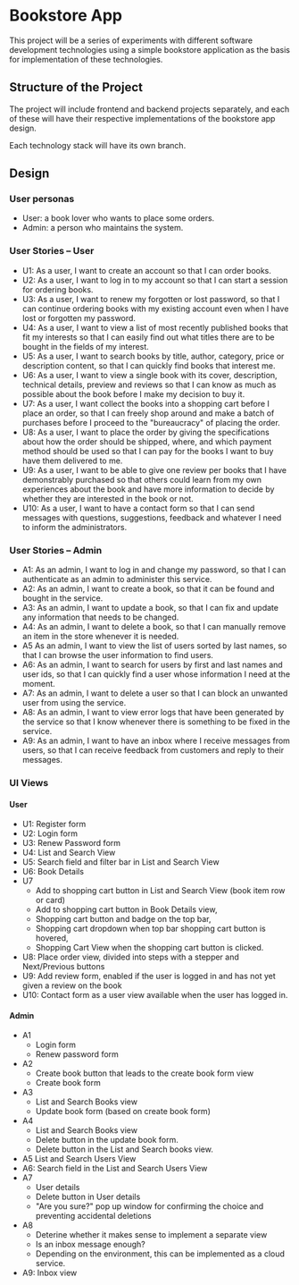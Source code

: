# Bookstore App

This project will be a series of experiments with different software development technologies using a simple bookstore application as the basis for implementation of these technologies.

## Structure of the Project

The project will include frontend and backend projects separately, and each of these will have their respective implementations of the bookstore app design.

Each technology stack will have its own branch.

## Design

### User personas
* User: a book lover who wants to place some orders.
* Admin: a person who maintains the system.

### User Stories – User
* U1: As a user, I want to create an account so that I can order books.
* U2: As a user, I want to log in to my account so that I can start a session for ordering books.
* U3: As a user, I want to renew my forgotten or lost password, so that I can continue ordering books with my existing account even when I have lost or forgotten my password.
* U4: As a user, I want to view a list of most recently published books that fit my interests so that I can easily find out what titles there are to be bought in the fields of my interest.
* U5: As a user, I want to search books by title, author, category, price or description content, so that I can quickly find books that interest me.
* U6: As a user, I want to view a single book with its cover, description, technical details, preview and reviews so that I can know as much as possible about the book before I make my decision to buy it.
* U7: As a user, I want collect the books into a shopping cart before I place an order, so that I can freely shop around and make a batch of purchases before I proceed to the "bureaucracy" of placing the order.
* U8: As a user, I want to place the order by giving the specifications about how the order should be shipped, where, and which payment method should be used so that I can pay for the books I want to buy have them delivered to me.
* U9: As a user, I want to be able to give one review per books that I have demonstrably purchased so that others could learn from my own experiences about the book and have more information to decide by whether they are interested in the book or not.
* U10: As a user, I want to have a contact form so that I can send messages with questions, suggestions, feedback and whatever I need to inform the administrators.

### User Stories – Admin
* A1: As an admin, I want to log in and change my password, so that I can authenticate as an admin to administer this service.
* A2: As an admin, I want to create a book, so that it can be found and bought in the service.
* A3: As an admin, I want to update a book, so that I can fix and update any information that needs to be changed.
* A4: As an admin, I want to delete a book, so that I can manually remove an item in the store whenever it is needed.
* A5 As an admin, I want to view the list of users sorted by last names, so that I can browse the user information to find users.
* A6: As an admin, I want to search for users by first and last names and user ids, so that I can quickly find a user whose information I need at the moment.
* A7: As an admin, I want to delete a user so that I can block an unwanted user from using the service.
* A8: As an admin, I want to view error logs that have been generated by the service so that I know whenever there is something to be fixed in the service.
* A9: As an admin, I want to have an inbox where I receive messages from users, so that I can receive feedback from customers and reply to their messages.

### UI Views

#### User
* U1: Register form
* U2: Login form
* U3: Renew Password form
* U4: List and Search View
* U5: Search field and filter bar in List and Search View
* U6: Book Details
* U7
    * Add to shopping cart button in List and Search View (book item row or card) 
    * Add to shopping cart button in Book Details view, 
    * Shopping cart button and badge on the top bar, 
    * Shopping cart dropdown when top bar shopping cart button is hovered, 
    * Shopping Cart View when the shopping cart button is clicked.
* U8: Place order view, divided into steps with a stepper and Next/Previous buttons
* U9: Add review form, enabled if the user is logged in and has not yet given a review on the book
* U10: Contact form as a user view available when the user has logged in.

#### Admin
* A1
    * Login form
    * Renew password form
* A2
    * Create book button that leads to the create book form view
    * Create book form
* A3
    * List and Search Books view
    * Update book form (based on create book form)
* A4
    * List and Search Books view
    * Delete button in the update book form.
    * Delete button in the List and Search books view.
* A5 List and Search Users View
* A6: Search field in the List and Search Users View
* A7
    * User details
    * Delete button in User details
    * "Are you sure?" pop up window for confirming the choice and preventing accidental deletions
* A8
    * Deterine whether it makes sense to implement a separate view
    * Is an inbox message enough?
    * Depending on the environment, this can be implemented as a cloud service.
* A9: Inbox view
